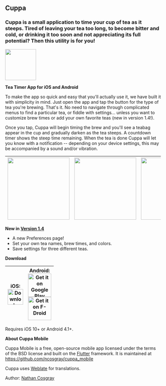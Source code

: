 ## Cuppa

### Cuppa is a small application to time your cup of tea as it steeps. Tired of leaving your tea too long, to become bitter and cold, or drinking it too soon and not appreciating its full potential? Then this utility is for you!

<img src="https://github.com/ncosgray/cuppa_mobile/blob/master/fastlane/metadata/android/en-US/images/icon.png" width="100"/>

**Tea Timer App for iOS and Android**

To make the app so quick and easy that you'll actually use it, we have built it with simplicity in mind. Just open the app and tap the button for the type of tea you're brewing. That's it. No need to navigate through complicated menus to find a particular tea, or fiddle with settings... unless you want to customize brew times or add your own favorite teas (new in version 1.4!).

Once you tap, Cuppa will begin timing the brew and you'll see a teabag appear in the cup and gradually darken as the tea steeps. A countdown timer shows the steep time remaining. When the tea is done Cuppa will let you know with a notification -- depending on your device settings, this may be accompanied by a sound and/or vibration.

<img src="https://github.com/ncosgray/cuppa_mobile/blob/master/fastlane/metadata/android/en-US/images/phoneScreenshots/1.png" width="200"/>|<img src="https://github.com/ncosgray/cuppa_mobile/blob/master/fastlane/metadata/android/en-US/images/phoneScreenshots/2.png" width="200"/>|<img src="https://github.com/ncosgray/cuppa_mobile/blob/master/fastlane/metadata/android/en-US/images/phoneScreenshots/3.png" width="200"/>|<img src="https://github.com/ncosgray/cuppa_mobile/blob/master/fastlane/metadata/android/en-US/images/phoneScreenshots/4.png" width="200"/>
-|-|-|-

**New in [Version 1.4](https://github.com/ncosgray/cuppa_mobile/releases/tag/1.4)**

* A new Preferences page!
* Set your own tea names, brew times, and colors.
* Save settings for three different teas.

**Download**

iOS:<br/><a href="https://itunes.apple.com/us/app/cuppa-tea-timer/id1241458171"><img src="https://tools.applemediaservices.com/api/badges/download-on-the-app-store/black/en-us" alt="Download on the App Store" height="50"/></a>|Android:<br/><a href="https://play.google.com/store/apps/details?id=com.nathanatos.Cuppa"><img src="https://play.google.com/intl/en_us/badges/static/images/badges/en_badge_web_generic.png" alt="Get it on Google Play" height="75"/></a><br/><a href="https://f-droid.org/en/packages/com.nathanatos.Cuppa/"><img src="https://fdroid.gitlab.io/artwork/badge/get-it-on.png" alt="Get it on F-Droid" height="75"></a>
-|-

Requires iOS 10+ or Android 4.1+.

**About Cuppa Mobile**

Cuppa Mobile is a free, open-source mobile app licensed under the terms of the BSD license and built on the [Flutter](http://flutter.io) framework. It is maintained at https://github.com/ncosgray/cuppa_mobile

Cuppa uses [Weblate](https://hosted.weblate.org/projects/cuppa/) for translations.

Author: [Nathan Cosgray](https://www.nathanatos.com)
